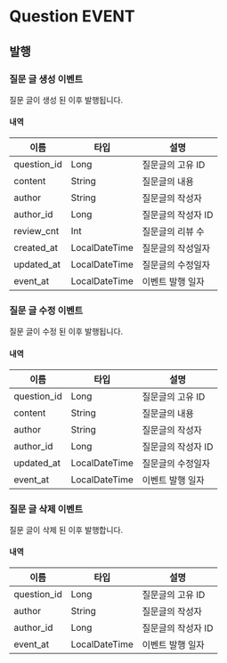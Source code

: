 # Question EVENT

## 발행

### 질문 글 생성 이벤트

질문 글이 생성 된 이후 발행됩니다.

#### 내역

| 이름 | 타입 | 설명          |
| --- | --- |-------------|
| question_id | Long | 질문글의 고유 ID  |
| content | String | 질문글의 내용     | 
| author | String | 질문글의 작성자    |
| author_id | Long | 질문글의 작성자 ID |
| review_cnt | Int  | 질문글의 리뷰 수   |
| created_at | LocalDateTime | 질문글의 작성일자   |
| updated_at | LocalDateTime | 질문글의 수정일자   |
| event_at | LocalDateTime | 이벤트 발행 일자   |

### 질문 글 수정 이벤트

질문 글이 수정 된 이후 발행됩니다.

#### 내역

| 이름 | 타입 | 설명          |
| --- | --- |-------------|
| question_id | Long | 질문글의 고유 ID  |
| content | String | 질문글의 내용     |
| author | String | 질문글의 작성자    |
| author_id | Long | 질문글의 작성자 ID |
| updated_at | LocalDateTime | 질문글의 수정일자   |
| event_at | LocalDateTime | 이벤트 발행 일자   |

### 질문 글 삭제 이벤트

질문 글이 삭제 된 이후 발행합니다.  

#### 내역

| 이름 | 타입 | 설명          |
| --- | --- |-------------|
| question_id | Long | 질문글의 고유 ID  |
| author | String | 질문글의 작성자    |
| author_id | Long | 질문글의 작성자 ID |
| event_at | LocalDateTime | 이벤트 발행 일자   |
